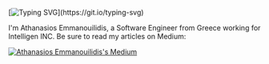 [![Typing SVG](https://readme-typing-svg.demolab.com/?width=800&lines=Hi+there!+Welcome+to+my+Github.;)](https://git.io/typing-svg)

I'm Athanasios Emmanouilidis, a Software Engineer from Greece working for Intelligen INC.
Be sure to read my articles on Medium:

[![Athanasios Emmanouilidis's Medium](https://github-readme-medium.vercel.app/?username=emmandev)](https://medium.com/@emmandev)
